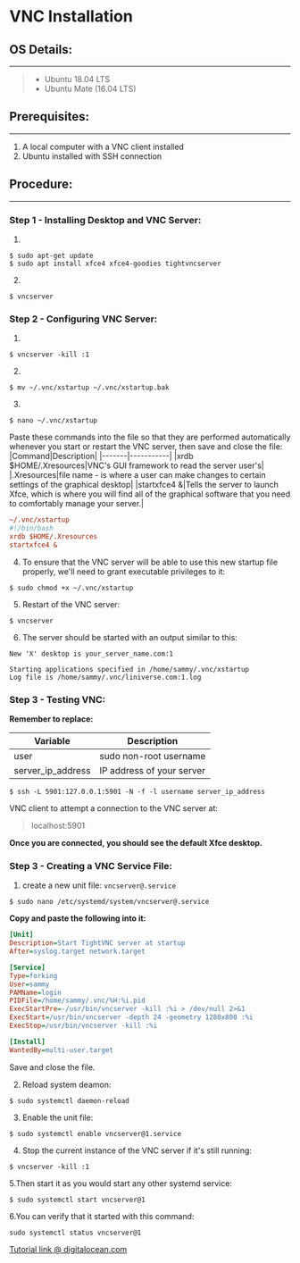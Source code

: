 # VNC Installation

## OS Details:
---
> * Ubuntu 18.04 LTS
> * Ubuntu Mate (16.04 LTS)

## Prerequisites:
---
1. A local computer with a VNC client installed
2. Ubuntu installed with SSH connection

## Procedure:
---

### Step 1 - Installing Desktop and VNC Server:
1. 
```shell
$ sudo apt-get update
$ sudo apt install xfce4 xfce4-goodies tightvncserver
```
2.
```shell
$ vncserver
```

### Step 2 - Configuring VNC Server:

1. 
```shell
$ vncserver -kill :1
```
2. 
```shell
$ mv ~/.vnc/xstartup ~/.vnc/xstartup.bak
```
3. 
```shell
$ nano ~/.vnc/xstartup
```
Paste these commands into the file so that they are performed automatically whenever you start or restart the VNC server, then save and close the file:
|Command|Description|
|-------|-----------|
|xrdb $HOME/.Xresources|VNC's GUI framework to read the server user's|
|.Xresources|file name - is where a user can make changes to certain settings of the graphical desktop|
|startxfce4 &|Tells the server to launch Xfce, which is where you will find all of the graphical software that you need to comfortably manage your server.|

```ini
~/.vnc/xstartup
#!/bin/bash
xrdb $HOME/.Xresources
startxfce4 &
```
4. To ensure that the VNC server will be able to use this new startup file properly, we'll need to grant executable privileges to it:
```shell
$ sudo chmod +x ~/.vnc/xstartup
```
5. Restart of the VNC server:
```shell
$ vncserver
```
6. The server should be started with an output similar to this:
```shell
New 'X' desktop is your_server_name.com:1

Starting applications specified in /home/sammy/.vnc/xstartup
Log file is /home/sammy/.vnc/liniverse.com:1.log
```

### Step 3 - Testing VNC:

**Remember to replace:**

|Variable|Description|
|-------|-----------|
|user |sudo non-root username |
|server_ip_address |IP address of your server|

```shell
$ ssh -L 5901:127.0.0.1:5901 -N -f -l username server_ip_address
```

VNC client to attempt a connection to the VNC server at:
>localhost:5901

**Once you are connected, you should see the default Xfce desktop.**

### Step 3 - Creating a VNC Service File:
1. create a new unit file: ```vncserver@.service```

```
$ sudo nano /etc/systemd/system/vncserver@.service
```
**Copy and paste the following into it:**

```ini
[Unit]
Description=Start TightVNC server at startup
After=syslog.target network.target

[Service]
Type=forking
User=sammy
PAMName=login
PIDFile=/home/sammy/.vnc/%H:%i.pid
ExecStartPre=-/usr/bin/vncserver -kill :%i > /dev/null 2>&1
ExecStart=/usr/bin/vncserver -depth 24 -geometry 1280x800 :%i
ExecStop=/usr/bin/vncserver -kill :%i

[Install]
WantedBy=multi-user.target
```
Save and close the file.

2. Reload system deamon:
```shell 
$ sudo systemctl daemon-reload
```
3. Enable the unit file:
```shell
$ sudo systemctl enable vncserver@1.service
```
4. Stop the current instance of the VNC server if it's still running:
```shell
$ vncserver -kill :1
```
5.Then start it as you would start any other systemd service:
```shell
$ sudo systemctl start vncserver@1
```
6.You can verify that it started with this command:
```shell
sudo systemctl status vncserver@1
```

[Tutorial link @ digitalocean.com](https://www.digitalocean.com/community/tutorials/how-to-install-and-configure-vnc-on-ubuntu-16-04)
